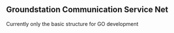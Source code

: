 Groundstation Communication Service Net
---------------------------------------

Currently only the basic structure for GO development

